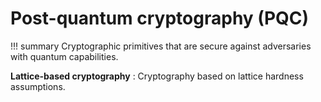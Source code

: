 # Post-quantum cryptography (PQC)

!!! summary
    Cryptographic primitives that are secure against adversaries with quantum capabilities.

**Lattice-based cryptography**
: Cryptography based on lattice hardness assumptions.  